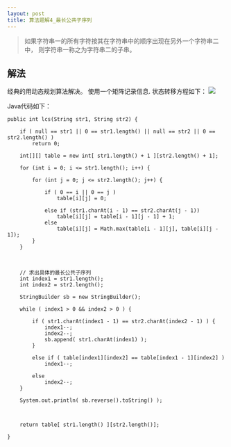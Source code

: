 ```yaml
---
layout: post
title: 算法题解4_最长公共子序列
---
```


> 如果字符串一的所有字符按其在字符串中的顺序出现在另外一个字符串二中，
则字符串一称之为字符串二的子串。

## 解法
经典的用动态规划算法解决。
使用一个矩阵记录信息.
状态转移方程如下：
![](http://hi.csdn.net/attachment/201108/17/0_1313577392SuoV.gif)

Java代码如下：

	public int lcs(String str1, String str2) {
		
		if ( null == str1 || 0 == str1.length() || null == str2 || 0 == str2.length() )
			return 0;
		
		int[][] table = new int[ str1.length() + 1 ][str2.length() + 1];
		
		for (int i = 0; i <= str1.length(); i++) {
			
			for (int j = 0; j <= str2.length(); j++) {
				
				if ( 0 == i || 0 == j )
					table[i][j] = 0;
				
				else if (str1.charAt(i - 1) == str2.charAt(j - 1))
					table[i][j] = table[i - 1][j - 1] + 1;
				else
					table[i][j] = Math.max(table[i - 1][j], table[i][j - 1]);
			}
		}
		
		
		
		// 求出具体的最长公共子序列
		int index1 = str1.length();
		int index2 = str2.length();
		
		StringBuilder sb = new StringBuilder();
		
		while ( index1 > 0 && index2 > 0 ) {
			
			if ( str1.charAt(index1 - 1) == str2.charAt(index2 - 1) ) {
				index1--;
				index2--;
				sb.append( str1.charAt(index1) );
			}
			
			else if ( table[index1][index2] == table[index1 - 1][index2] ) 
				index1--;
			
			else
				index2--;
		}
		
		System.out.println( sb.reverse().toString() );
		
		
		
		return table[ str1.length() ][str2.length()];
		
	}
